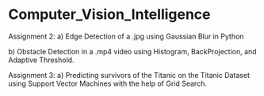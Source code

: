 # Computer_Vision_Intelligence
Assignment 2:
  a) Edge Detection of a .jpg using Gaussian Blur in Python
  
  b) Obstacle Detection in a .mp4 video using Histogram, BackProjection, and Adaptive Threshold.

Assignment 3:
  a) Predicting survivors of the Titanic on the Titanic Dataset using Support Vector Machines with the help of Grid Search.
